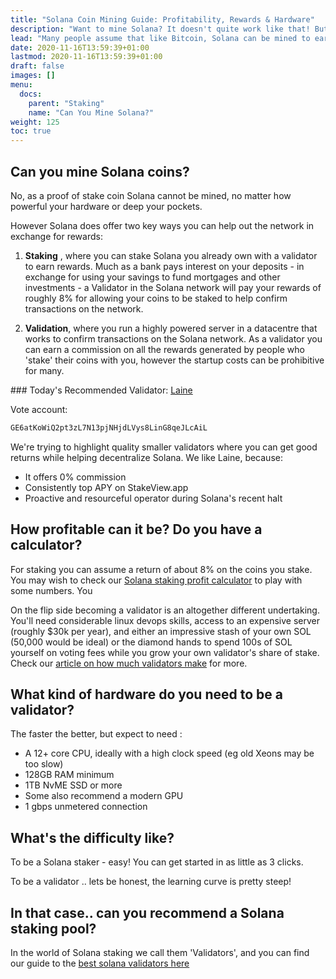 ```yaml
---
title: "Solana Coin Mining Guide: Profitability, Rewards & Hardware"
description: "Want to mine Solana? It doesn't quite work like that! But you may want to try staking"
lead: "Many people assume that like Bitcoin, Solana can be mined to earn coins. As a Proof of stake coin that's not possible, but there are two other ways you could earn Solana you may be interested in"
date: 2020-11-16T13:59:39+01:00
lastmod: 2020-11-16T13:59:39+01:00
draft: false
images: []
menu:
  docs:
    parent: "Staking"
    name: "Can You Mine Solana?"
weight: 125
toc: true
---
```


## Can you mine Solana coins?

No, as a proof of stake coin Solana cannot be mined, no matter how powerful your hardware or deep your pockets.

However Solana does offer two key ways you can help out the network in exchange for rewards:

1. **Staking** , where you can stake Solana you already own with a validator to earn rewards. Much as a bank pays interest on your deposits - in exchange for using your savings to fund mortgages and other investments - a Validator in the Solana network will pay your rewards of roughly 8% for allowing your coins to be staked to help confirm transactions on the network.

1. **Validation**, where you run a highly powered server in a datacentre that works to confirm transactions on the Solana network. As a validator you can earn a commission on all the rewards generated by people who 'stake' their coins with you, however the startup costs can be prohibitive for many.


<div class="alert alert-warning" icon="💡">
  <div class="p-3 text-center">
### Today's Recommended Validator: <a href='https://laine.co.za/solana?utm_source=solanaguide' target=_blank onclick="plausible('Validator Link')">Laine</a>

Vote account:

<div onclick="plausible('Vote Account')">

```bash
GE6atKoWiQ2pt3zL7N13pjNHjdLVys8LinG8qeJLcAiL
```

</div>

We're trying to highlight quality smaller validators where you can get good returns while helping decentralize Solana.
We like Laine, because:

- It offers 0% commission
- Consistently top APY on StakeView.app
- Proactive and resourceful operator during Solana's recent halt
</div>
</div>


## How profitable can it be? Do you have a calculator?

For staking you can assume a return of about 8% on the coins you stake. You may wish to check our [Solana staking profit calculator](https://solanaguide.github.io/staking/solana-staking-rewards-calculator/) to play with some numbers. You

On the flip side becoming a validator is an altogether different undertaking. You'll need considerable linux devops skills, access to an expensive server (roughly $30k per year), and either an impressive stash of your own SOL (50,000 would be ideal) or the diamond hands to spend 100s of SOL yourself on voting fees while you grow your own validator's share of stake. Check our [article on how much validators make](https://solanaguide.github.io/staking/how-much-do-solana-validators-make/) for more.

## What kind of hardware do you need to be a validator?
The faster the better, but expect to need :

* A 12+ core CPU, ideally with a high clock speed (eg old Xeons may be too slow)
* 128GB RAM minimum
* 1TB NvME SSD or more
* Some also recommend a modern GPU
* 1 gbps unmetered connection

## What's the difficulty like?

To be a Solana staker - easy! You can get started in as little as 3 clicks.

To be a validator .. lets be honest, the learning curve is pretty steep!

## In that case.. can you recommend a Solana staking pool?
In the  world of Solana staking we call them 'Validators', and you can find our guide to the [best solana validators here](https://solanaguide.github.io/staking/find-the-best-solana-validator/)
